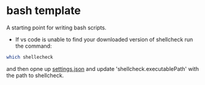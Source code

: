 # bash template

A starting point for writing bash scripts.

-   If vs code is unable to find your downloaded version of shellcheck run the command:

```bash
which shellecheck
```

and then opne up [settings.json](./.vscode/settings.json) and update 'shellcheck.executablePath' with the path to shellcheck.
